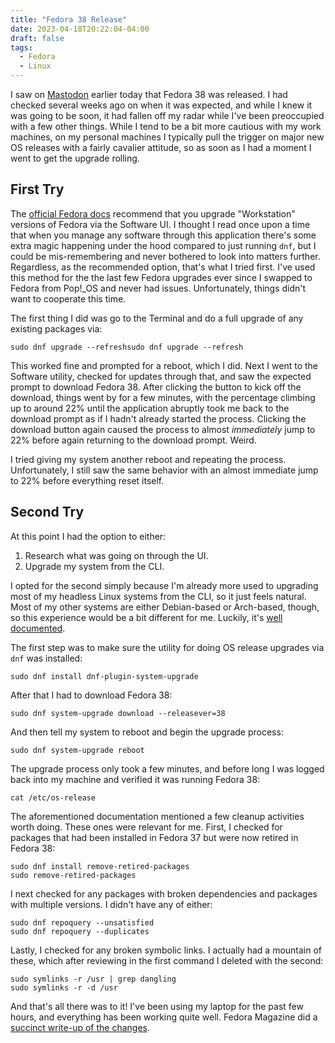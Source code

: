 ```yaml
---
title: "Fedora 38 Release"
date: 2023-04-18T20:22:04-04:00
draft: false
tags:
  - Fedora
  - Linux
---
```


I saw on [Mastodon](https://social.sdf.org/@fedora@fosstodon.org/110220343946534501) earlier today that Fedora 38 was released. I had checked several weeks ago on when it was expected, and while I knew it was going to be soon, it had fallen off my radar while I've been preoccupied with a few other things. While I tend to be a bit more cautious with my work machines, on my personal machines I typically pull the trigger on major new OS releases with a fairly cavalier attitude, so as soon as I had a moment I went to get the upgrade rolling.

## First Try

The [official Fedora docs](https://docs.fedoraproject.org/en-US/quick-docs/upgrading/) recommend that you upgrade "Workstation" versions of Fedora via the Software UI. I thought I read once upon a time that when you manage any software through this application there's some extra magic happening under the hood compared to just running `dnf`, but I could be mis-remembering and never bothered to look into matters further. Regardless, as the recommended option, that's what I tried first. I've used this method for the the last few Fedora upgrades ever since I swapped to Fedora from Pop!_OS and never had issues. Unfortunately, things didn't want to cooperate this time.

The first thing I did was go to the Terminal and do a full upgrade of any existing packages via:

```shell
sudo dnf upgrade --refreshsudo dnf upgrade --refresh
```

This worked fine and prompted for a reboot, which I did. Next I went to the Software utility, checked for updates through that, and saw the expected prompt to download Fedora 38. After clicking the button to kick off the download, things went by for a few minutes, with the percentage climbing up to around 22% until the application abruptly took me back to the download prompt as if I hadn't already started the process. Clicking the download button again caused the process to almost _immediately_ jump to 22% before again returning to the download prompt. Weird.

I tried giving my system another reboot and repeating the process. Unfortunately, I still saw the same behavior with an almost immediate jump to 22% before everything reset itself.

## Second Try

At this point I had the option to either:

1. Research what was going on through the UI.
2. Upgrade my system from the CLI.

I opted for the second simply because I'm already more used to upgrading most of my headless Linux systems from the CLI, so it just feels natural. Most of my other systems are either Debian-based or Arch-based, though, so this experience would be a bit different for me. Luckily, it's [well documented](https://docs.fedoraproject.org/en-US/quick-docs/dnf-system-upgrade/).

The first step was to make sure the utility for doing OS release upgrades via `dnf` was installed:

```shell
sudo dnf install dnf-plugin-system-upgrade
```

After that I had to download Fedora 38:

```shell
sudo dnf system-upgrade download --releasever=38
```

And then tell my system to reboot and begin the upgrade process:

```shell
sudo dnf system-upgrade reboot
```

The upgrade process only took a few minutes, and before long I was logged back into my machine and verified it was running Fedora 38:

```shell
cat /etc/os-release
```

The aforementioned documentation mentioned a few cleanup activities worth doing. These ones were relevant for me. First, I checked for packages that had been installed in Fedora 37 but were now retired in Fedora 38:

```shell
sudo dnf install remove-retired-packages
sudo remove-retired-packages
```

I next checked for any packages with broken dependencies and packages with multiple versions. I didn't have any of either:

```shell
sudo dnf repoquery --unsatisfied
sudo dnf repoquery --duplicates
```

Lastly, I checked for any broken symbolic links. I actually had a mountain of these, which after reviewing in the first command I deleted with the second:

```shell
sudo symlinks -r /usr | grep dangling
sudo symlinks -r -d /usr
```

And that's all there was to it! I've been using my laptop for the past few hours, and everything has been working quite well. Fedora Magazine did a [succinct write-up of the changes](https://fedoramagazine.org/announcing-fedora-38/).
